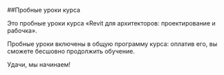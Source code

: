 ##Пробные уроки курса

Это пробные уроки курса «Revit для архитекторов: проектирование и рабочка». 

Пробные уроки включены в общую программу курса: оплатив его, вы сможете бесшовно продолжить обучение. 

Удачи, мы начинаем!